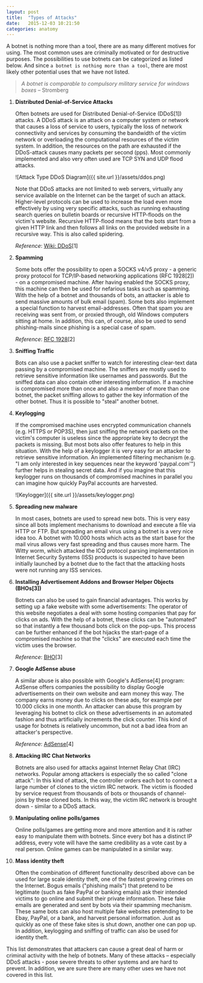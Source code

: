 ```yaml
---
layout: post
title:  "Types of Attacks"
date:   2015-12-03 10:21:50
categories: anatomy
---
```


A botnet is nothing more than a tool, there are as many different motives for using. The most common uses are criminally motivated or for destructive purposes. The possibilities to use botnets can be categorized as listed below. And since `a botnet is nothing more than a tool`, there are most likely other potential uses that we have not listed.

> *A botnet is comparable to compulsory military service for windows boxes*
> – Stromberg

1.	**Distributed Denial-of-Service Attacks** 

	Often botnets are used for Distributed Denial-of-Service (DDoS[1]) attacks. A DDoS attack is an attack on a computer system or network that causes a loss of service to users, typically the loss of network connectivity and services by consuming the bandwidth of the victim network or overloading the computational resources of the victim system. In addition, the resources on the path are exhausted if the DDoS-attack causes many packets per second (pps). Most commonly implemented and also very often used are TCP SYN and UDP flood attacks. 
	
	![Attack Type DDoS Diagram]({{ site.url }}/assets/ddos.png)
	
	Note that DDoS attacks are not limited to web servers, virtually any service available on the Internet can be the target of such an attack. Higher-level protocols can be used to increase the load even more effectively by using very specific attacks, such as running exhausting search queries on bulletin boards or recursive HTTP-floods on the victim's website. Recursive HTTP-flood means that the bots start from a given HTTP link and then follows all links on the provided website in a recursive way. This is also called spidering.
	
	*Reference*: [Wiki: DDoS](http://en.wikipedia.org/wiki/Ddos)[1]

2.	**Spamming**

	Some bots offer the possibility to open a SOCKS v4/v5 proxy - a generic proxy protocol for TCP/IP-based networking applications (RFC 1928[2]) - on a compromised machine. After having enabled the SOCKS proxy, this machine can then be used for nefarious tasks such as spamming. With the help of a botnet and thousands of bots, an attacker is able to send massive amounts of bulk email (spam). Some bots also implement a special function to harvest email-addresses. Often that spam you are receiving was sent from, or proxied through, old Windows computers sitting at home. In addition, this can, of course, also be used to send phishing-mails since phishing is a special case of spam.
	
	*Reference*: [RFC 1928](http://rfc.net/rfc1928.html)[2]

3.	**Sniffing Traffic**

	Bots can also use a packet sniffer to watch for interesting clear-text data passing by a compromised machine. The sniffers are mostly used to retrieve sensitive information like usernames and passwords. But the sniffed data can also contain other interesting information. If a machine is compromised more than once and also a member of more than one botnet, the packet sniffing allows to gather the key information of the other botnet.
	Thus it is possible to "steal" another botnet.

4.	**Keylogging**

	If the compromised machine uses encrypted communication channels (e.g. HTTPS or POP3S), then just sniffing the network packets on the victim's computer is useless since the appropriate key to decrypt the packets is missing. But most bots also offer features to help in this situation. With the help of a keylogger it is very easy for an attacker to retrieve sensitive information. An implemented filtering mechanism (e.g. "I am only interested in key sequences near the keyword 'paypal.com'") further helps in stealing secret data. And if you imagine that this keylogger runs on thousands of compromised machines in parallel you can imagine how quickly PayPal accounts are harvested.
	
	![Keylogger]({{ site.url }}/assets/keylogger.png)

5.	**Spreading new malware**

	In most cases, botnets are used to spread new bots. This is very easy since all bots implement mechanisms to download and execute a file via HTTP or FTP. But spreading an email virus using a botnet is a very nice idea too. A botnet with 10.000 hosts which acts as the start base for the mail virus allows very fast spreading and thus causes more harm. The Witty worm, which attacked the ICQ protocol parsing implementation in Internet Security Systems (ISS) products is suspected to have been initially launched by a botnet due to the fact that the attacking hosts were not running any ISS services.

6.	**Installing Advertisement Addons and Browser Helper Objects (BHOs[3])**

	Botnets can also be used to gain financial advantages. This works by setting up a fake website with some advertisements: The operator of this website negotiates a deal with some hosting companies that pay for clicks on ads. With the help of a botnet, these clicks can be "automated" so that instantly a few thousand bots click on the pop-ups. This process can be further enhanced if the bot hijacks the start-page of a compromised machine so that the "clicks" are executed each time the victim uses the browser.
	
	*Reference*: [BHO](http://msdn.microsoft.com/library/en-us/dnwebgen/html/bho.asp)[3]
	
7.	**Google AdSense abuse**
	
	A similar abuse is also possible with Google's AdSense[4] program: AdSense offers companies the possibility to display Google advertisements on their own website and earn money this way. The company earns money due to clicks on these ads, for example per 10.000 clicks in one month. An attacker can abuse this program by leveraging his botnet to click on these advertisements in an automated fashion and thus artificially increments the click counter. This kind of usage for botnets is relatively uncommon, but not a bad idea from an attacker's perspective.
	
	*Reference*: [AdSense](https://www.google.com/adsense/)[4]

8.	**Attacking IRC Chat Networks**
	
	Botnets are also used for attacks against Internet Relay Chat (IRC) networks. Popular among attackers is especially the so called "clone attack": In this kind of attack, the controller orders each bot to connect a large number of clones to the victim IRC network. The victim is flooded by service request from thousands of bots or thousands of channel-joins by these cloned bots. In this way, the victim IRC network is brought down - similar to a DDoS attack.

9.	**Manipulating online polls/games**
	
	Online polls/games are getting more and more attention and it is rather easy to manipulate them with botnets. Since every bot has a distinct IP address, every vote will have the same credibility as a vote cast by a real person. Online games can be manipulated in a similar way.

10.	**Mass identity theft**

	Often the combination of different functionality described above can be used for large scale identity theft, one of the fastest growing crimes on the Internet. Bogus emails ("phishing mails") that pretend to be legitimate (such as fake PayPal or banking emails) ask their intended victims to go online and submit their private information. These fake emails are generated and sent by bots via their spamming mechanism. These same bots can also host multiple fake websites pretending to be Ebay, PayPal, or a bank, and harvest personal information. Just as quickly as one of these fake sites is shut down, another one can pop up. In addition, keylogging and sniffing of traffic can also be used for identity theft.

This list demonstrates that attackers can cause a great deal of harm or criminal activity with the help of botnets. Many of these attacks – especially DDoS attacks - pose severe threats to other systems and are hard to prevent. In addition, we are sure there are many other uses we have not covered in this list.


